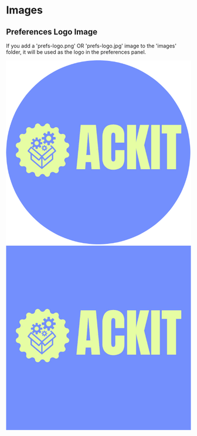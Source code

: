 # Images

## Preferences Logo Image

If you add a 'prefs-logo.png' OR 'prefs-logo.jpg' image to the 'images' folder, it will be used as the logo in the preferences panel.

![prefs-logo.png](prefs-logo.png)
![prefs-logo.jpg](prefs-logo.jpg)
